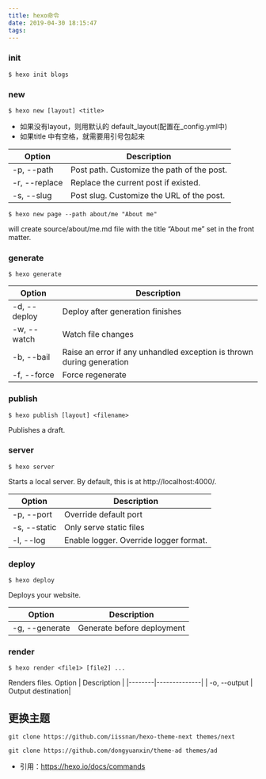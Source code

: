 ```yaml
---
title: hexo命令
date: 2019-04-30 18:15:47
tags:
---
```


### init
```
$ hexo init blogs
```

### new

```
$ hexo new [layout] <title>
```
- 如果没有layout，则用默认的 default_layout(配置在_config.yml中)
- 如果title 中有空格，就需要用引号包起来

| Option |  Description |
|--------|--------------|
| -p, --path | Post path. Customize the path of the post.|
| -r, --replace | Replace the current post if existed.|
| -s, --slug  | Post slug. Customize the URL of the post.|

```
$ hexo new page --path about/me "About me"
```

will create source/about/me.md file with the title “About me” set in the front matter.


### generate

```
$ hexo generate
```

| Option |  Description |
|--------|--------------|
| -d, --deploy | Deploy after generation finishes|
| -w, --watch | Watch file changes|
| -b, --bail | Raise an error if any unhandled exception is thrown during generation|
| -f, --force | Force regenerate|


### publish

```
$ hexo publish [layout] <filename>

```
Publishes a draft.

### server

```
$ hexo server
```
Starts a local server. By default, this is at http://localhost:4000/.

| Option |  Description |
|--------|--------------|
| -p, --port | Override default port|
| -s, --static | Only serve static files|
| -l, --log| Enable logger. Override logger format.|


### deploy

```
$ hexo deploy
```

Deploys your website.

| Option |  Description |
|--------|--------------|
| -g, --generate | Generate before deployment|


### render

```
$ hexo render <file1> [file2] ...
```

Renders files.
Option |  Description |
|--------|--------------|
| -o, --output | Output destination|





## 更换主题

```
git clone https://github.com/iissnan/hexo-theme-next themes/next

git clone https://github.com/dongyuanxin/theme-ad themes/ad
```
- 引用：https://hexo.io/docs/commands
